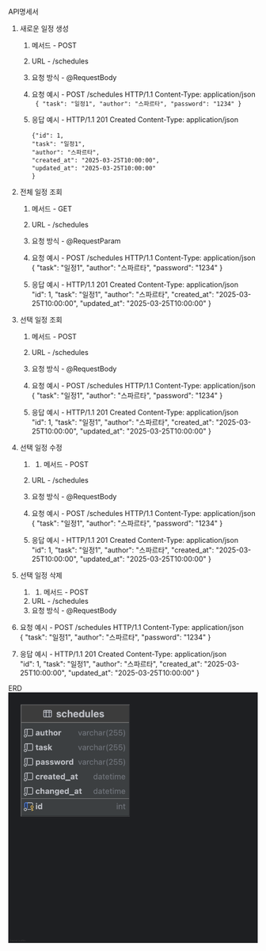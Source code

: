 API명세서

1. 새로운 일정 생성
   1. 메서드 - POST
   2. URL - /schedules
   3. 요청 방식  - @RequestBody
   4. 요청 예시 -
      POST /schedules HTTP/1.1
      Content-Type: application/json
      <br>```
      {
"task": "일정1",
"author": "스파르타",
"password": "1234"
}```

   6. 응답 예시 - HTTP/1.1 201 Created
      Content-Type: application/json<br>
      ```
      {"id": 1,
      "task": "일정1",
      "author": "스파르타",
      "created_at": "2025-03-25T10:00:00",
      "updated_at": "2025-03-25T10:00:00"
      }
      ```

    
2. 전체 일정 조회
    1. 메서드 - GET
    2. URL - /schedules
    3. 요청 방식  - @RequestParam
    4. 요청 예시 -
          POST /schedules HTTP/1.1
          Content-Type: application/json
          <br>{
          "task": "일정1",
          "author": "스파르타",
          "password": "1234"
          }

   5. 응답 예시 - HTTP/1.1 201 Created
      Content-Type: application/json<br>
      "id": 1,
      "task": "일정1",
      "author": "스파르타",
      "created_at": "2025-03-25T10:00:00",
      "updated_at": "2025-03-25T10:00:00"
      }
3. 선택 일정 조회
   1. 메서드 - POST
    2. URL - /schedules
    3. 요청 방식  - @RequestBody
   4. 요청 예시 -
      POST /schedules HTTP/1.1
      Content-Type: application/json
      <br>{
      "task": "일정1",
      "author": "스파르타",
      "password": "1234"
      }

   5. 응답 예시 - HTTP/1.1 201 Created
      Content-Type: application/json<br>
      "id": 1,
      "task": "일정1",
      "author": "스파르타",
      "created_at": "2025-03-25T10:00:00",
      "updated_at": "2025-03-25T10:00:00"
      }

4. 선택 일정 수정
    1. 1. 메서드 - POST
    2. URL - /schedules
    3. 요청 방식  - @RequestBody
   4. 요청 예시 -
      POST /schedules HTTP/1.1
      Content-Type: application/json
      <br>{
      "task": "일정1",
      "author": "스파르타",
      "password": "1234"
      }

   5. 응답 예시 - HTTP/1.1 201 Created
      Content-Type: application/json<br>
      "id": 1,
      "task": "일정1",
      "author": "스파르타",
      "created_at": "2025-03-25T10:00:00",
      "updated_at": "2025-03-25T10:00:00"
      }

5. 선택 일정 삭제
   1. 1. 메서드 - POST
   2. URL - /schedules
   3. 요청 방식  - @RequestBody
4. 요청 예시 -
   POST /schedules HTTP/1.1
   Content-Type: application/json
   <br>{
   "task": "일정1",
   "author": "스파르타",
   "password": "1234"
   }

5. 응답 예시 - HTTP/1.1 201 Created
   Content-Type: application/json<br>
   "id": 1,
   "task": "일정1",
   "author": "스파르타",
   "created_at": "2025-03-25T10:00:00",
   "updated_at": "2025-03-25T10:00:00"
   }

ERD 
![img.png](readme_file/img.png)
